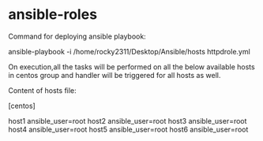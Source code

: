 # ansible-roles

Command for deploying ansible playbook:

ansible-playbook -i /home/rocky2311/Desktop/Ansible/hosts httpdrole.yml 

On execution,all the tasks will be performed on all the below available hosts in centos group and handler will be triggered for all hosts as well.

Content of hosts file:

[centos]

host1 ansible_user=root
host2 ansible_user=root
host3 ansible_user=root
host4 ansible_user=root
host5 ansible_user=root
host6 ansible_user=root
